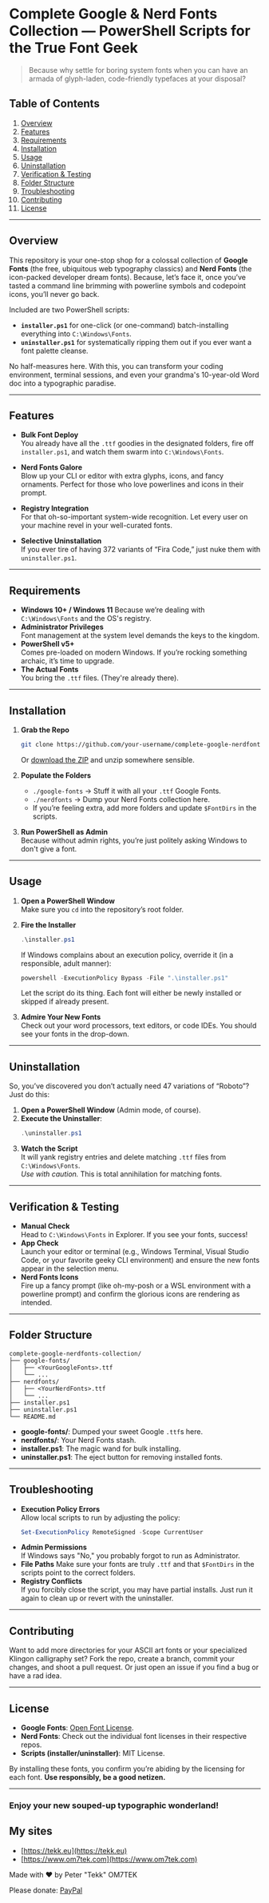 # Complete Google & Nerd Fonts Collection — PowerShell Scripts for the True Font Geek

> Because why settle for boring system fonts when you can have an armada of glyph-laden, code-friendly typefaces at your disposal?

## Table of Contents

1. [Overview](#overview)
2. [Features](#features)
3. [Requirements](#requirements)
4. [Installation](#installation)
5. [Usage](#usage)
6. [Uninstallation](#uninstallation)
7. [Verification & Testing](#verification--testing)
8. [Folder Structure](#folder-structure)
9. [Troubleshooting](#troubleshooting)
10. [Contributing](#contributing)
11. [License](#license)

---

## Overview

This repository is your one-stop shop for a colossal collection of **Google Fonts** (the free, ubiquitous web typography classics) and **Nerd Fonts** (the icon-packed developer dream fonts). Because, let’s face it, once you’ve tasted a command line brimming with powerline symbols and codepoint icons, you’ll never go back.

Included are two PowerShell scripts:

- **`installer.ps1`** for one-click (or one-command) batch-installing everything into `C:\Windows\Fonts`.
- **`uninstaller.ps1`** for systematically ripping them out if you ever want a font palette cleanse.

No half-measures here. With this, you can transform your coding environment, terminal sessions, and even your grandma's 10-year-old Word doc into a typographic paradise.

---

## Features

- **Bulk Font Deploy**  
  You already have all the `.ttf` goodies in the designated folders, fire off `installer.ps1`, and watch them swarm into `C:\Windows\Fonts`.

- **Nerd Fonts Galore**  
  Blow up your CLI or editor with extra glyphs, icons, and fancy ornaments. Perfect for those who love powerlines and icons in their prompt.

- **Registry Integration**  
  For that oh-so-important system-wide recognition. Let every user on your machine revel in your well-curated fonts.

- **Selective Uninstallation**  
  If you ever tire of having 372 variants of “Fira Code,” just nuke them with `uninstaller.ps1`.

---

## Requirements

- **Windows 10+ / Windows 11** 
  Because we’re dealing with `C:\Windows\Fonts` and the OS's registry.  
- **Administrator Privileges**  
  Font management at the system level demands the keys to the kingdom.  
- **PowerShell v5+**  
  Comes pre-loaded on modern Windows. If you’re rocking something archaic, it’s time to upgrade.  
- **The Actual Fonts**  
  You bring the `.ttf` files. (They're already there).

---

## Installation

1. **Grab the Repo**  
   ```bash
   git clone https://github.com/your-username/complete-google-nerdfonts-collection.git
   ```
   Or [download the ZIP](https://github.com/your-username/complete-google-nerdfonts-collection/archive/refs/heads/main.zip) and unzip somewhere sensible.

2. **Populate the Folders**  
   - `./google-fonts` → Stuff it with all your `.ttf` Google Fonts.  
   - `./nerdfonts` → Dump your Nerd Fonts collection here.  
   - If you’re feeling extra, add more folders and update `$FontDirs` in the scripts.

3. **Run PowerShell as Admin**  
   Because without admin rights, you’re just politely asking Windows to don't give a font.

---

## Usage

1. **Open a PowerShell Window**  
   Make sure you `cd` into the repository’s root folder.

2. **Fire the Installer**  
   ```powershell
   .\installer.ps1
   ```
   If Windows complains about an execution policy, override it (in a responsible, adult manner):
   ```powershell
   powershell -ExecutionPolicy Bypass -File ".\installer.ps1"
   ```
   Let the script do its thing. Each font will either be newly installed or skipped if already present.

3. **Admire Your New Fonts**  
   Check out your word processors, text editors, or code IDEs. You should see your fonts in the drop-down.

---

## Uninstallation

So, you’ve discovered you don’t actually need 47 variations of “Roboto”? Just do this:

1. **Open a PowerShell Window** (Admin mode, of course).
2. **Execute the Uninstaller**:
   ```powershell
   .\uninstaller.ps1
   ```
3. **Watch the Script**  
   It will yank registry entries and delete matching `.ttf` files from `C:\Windows\Fonts`.  
   *Use with caution.* This is total annihilation for matching fonts.

---

## Verification & Testing

- **Manual Check**  
  Head to `C:\Windows\Fonts` in Explorer. If you see your fonts, success!
- **App Check**  
  Launch your editor or terminal (e.g., Windows Terminal, Visual Studio Code, or your favorite geeky CLI environment) and ensure the new fonts appear in the selection menu.
- **Nerd Fonts Icons**  
  Fire up a fancy prompt (like oh-my-posh or a WSL environment with a powerline prompt) and confirm the glorious icons are rendering as intended.

---

## Folder Structure

```
complete-google-nerdfonts-collection/
├── google-fonts/
│   ├── <YourGoogleFonts>.ttf
│   └── ...
├── nerdfonts/
│   ├── <YourNerdFonts>.ttf
│   └── ...
├── installer.ps1
├── uninstaller.ps1
└── README.md
```

- **google-fonts/**: Dumped your sweet Google `.ttf`s here.
- **nerdfonts/**: Your Nerd Fonts stash.
- **installer.ps1**: The magic wand for bulk installing.
- **uninstaller.ps1**: The eject button for removing installed fonts.

---

## Troubleshooting

- **Execution Policy Errors**  
  Allow local scripts to run by adjusting the policy:
  ```powershell
  Set-ExecutionPolicy RemoteSigned -Scope CurrentUser
  ```
- **Admin Permissions**  
  If Windows says "No," you probably forgot to run as Administrator.
- **File Paths**
  Make sure your fonts are truly `.ttf` and that `$FontDirs` in the scripts point to the correct folders.
- **Registry Conflicts**  
  If you forcibly close the script, you may have partial installs. Just run it again to clean up or revert with the uninstaller.

---

## Contributing

Want to add more directories for your ASCII art fonts or your specialized Klingon calligraphy set? Fork the repo, create a branch, commit your changes, and shoot a pull request. Or just open an issue if you find a bug or have a rad idea.

---

## License

- **Google Fonts**: [Open Font License](https://fonts.google.com/attribution).
- **Nerd Fonts**: Check out the individual font licenses in their respective repos.
- **Scripts (installer/uninstaller)**: MIT License.

By installing these fonts, you confirm you’re abiding by the licensing for each font. **Use responsibly, be a good netizen.**

--- 

### Enjoy your new souped-up typographic wonderland!


## My sites

- [https://tekk.eu](https://tekk.eu)
- [https://www.om7tek.com](https://www.om7tek.com)


Made with ❤️ by Peter "Tekk" OM7TEK

Please donate: [PayPal](https://paypal.me/tekkoooo)
